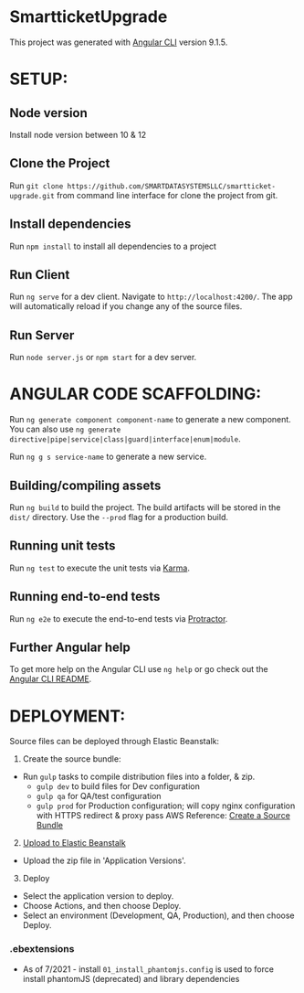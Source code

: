 # SmartticketUpgrade

This project was generated with [Angular CLI](https://github.com/angular/angular-cli) version 9.1.5.

# SETUP:
## Node version
Install node version between 10 & 12

## Clone the Project
Run `git clone https://github.com/SMARTDATASYSTEMSLLC/smartticket-upgrade.git` from command line interface for clone the project from git.

## Install dependencies
Run `npm install` to install all dependencies to a project

## Run Client
Run `ng serve` for a dev client. Navigate to `http://localhost:4200/`. The app will automatically reload if you change any of the source files.

## Run Server
Run `node server.js` or `npm start` for a dev server.

# ANGULAR CODE SCAFFOLDING:
Run `ng generate component component-name` to generate a new component. You can also use `ng generate directive|pipe|service|class|guard|interface|enum|module`.

Run `ng g s service-name` to generate a new service. 

## Building/compiling assets
Run `ng build` to build the project. The build artifacts will be stored in the `dist/` directory. Use the `--prod` flag for a production build.

## Running unit tests
Run `ng test` to execute the unit tests via [Karma](https://karma-runner.github.io).

## Running end-to-end tests
Run `ng e2e` to execute the end-to-end tests via [Protractor](http://www.protractortest.org/).

## Further Angular help
To get more help on the Angular CLI use `ng help` or go check out the [Angular CLI README](https://github.com/angular/angular-cli/blob/master/README.md).

# DEPLOYMENT:
Source files can be deployed through Elastic Beanstalk:
1. Create the source bundle:
  - Run `gulp` tasks to compile distribution files into a folder, & zip.
    - `gulp dev` to build files for Dev configuration
    - `gulp qa` for QA/test configuration
    - `gulp prod` for Production configuration; will copy nginx configuration with HTTPS redirect & proxy pass
    AWS Reference: [Create a Source Bundle](https://docs.aws.amazon.com/elasticbeanstalk/latest/dg/applications-sourcebundle.html)
2. [Upload to Elastic Beanstalk](https://docs.aws.amazon.com/elasticbeanstalk/latest/dg/using-features.deploy-existing-version.html#deployments-newversion)
  - Upload the zip file in 'Application Versions'.
3. Deploy
  - Select the application version to deploy.
  - Choose Actions, and then choose Deploy.
  - Select an environment (Development, QA, Production), and then choose Deploy.

### .ebextensions
- As of 7/2021 - install `01_install_phantomjs.config` is used to force install phantomJS (deprecated) and library dependencies
